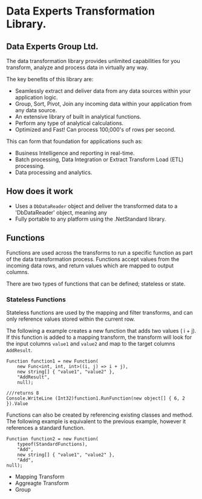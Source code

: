 # Data Experts Transformation Library.
## Data Experts Group Ltd.

The data transformation library provides unlimited capabilities for you transform, analyze and process data in virtually any way.  

The key benefits of this library are:
* Seamlessly extract and deliver data from any data sources within your application logic.
* Group, Sort, Pivot, Join any incoming data within your application from any data source.
* An extensive library of built in analytical functions.
* Perform any type of analytical calculations.
* Optimized and Fast!  Can process 100,000's of rows per second.

This can form that foundation for applications such as:
* Business Intelligence and reporting in real-time.
* Batch processing, Data Integration or Extract Transform Load (ETL) processing.
* Data processing and analytics.

## How does it work

* Uses a `DbDataReader` object and deliver the transformed data to a 'DbDataReader' object, meaning any 
* Fully portable to any platform using the .NetStandard library.

## Functions

Functions are used across the transforms to run a specific function as part of the data transformation process.  Functions accept values from the incoming data rows, and return values which are mapped to output columns.

There are two types of functions that can be defined; stateless or state.  

### Stateless Functions

Stateless functions are used by the mapping and filter transforms, and can only reference values stored within the current row.

The following a example creates a new function that adds two values ( i + j).  If this function is added to a mapping transform, the transform will look for the input columns `value1` and `value2` and map to the target columns `AddResult`.
```
Function function1 = new Function(
	new Func<int, int, int>((i, j) => i + j), 
	new string[] { "value1", "value2" }, 
	"AddResult", 
	null);
	
///returns 8
Console.WriteLine (Int32)function1.RunFunction(new object[] { 6, 2 }).Value
```

Functions can also be created by referencing existing classes and method.  The following example is equivalent to the previous example, however it references a standard function.
```
Function function2 = new Function(
	typeof(StandardFunctions), 
	"Add", 
	new string[] { "value1", "value2" }, 
	"Add", 
null);
```

* Mapping Transform
* Aggreagte Transform
* Group
